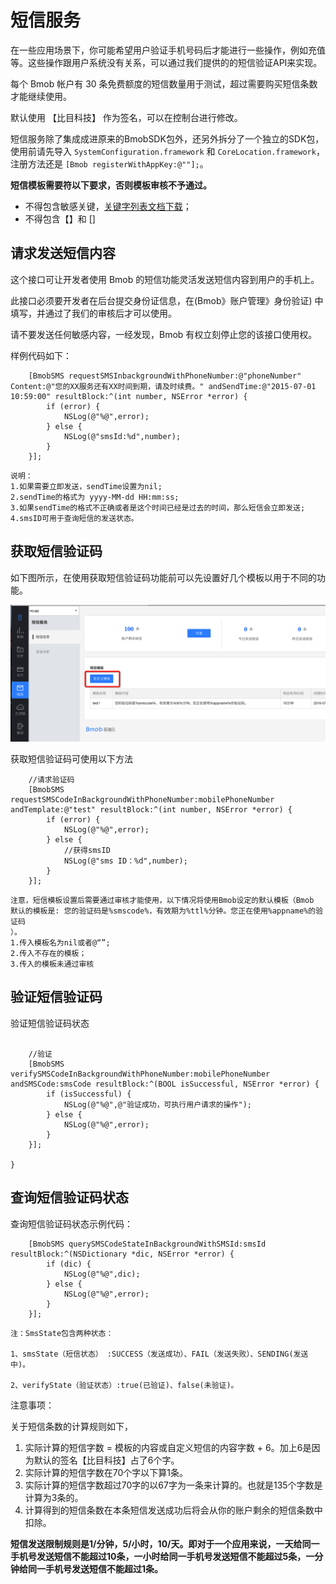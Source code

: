 # 短信服务

在一些应用场景下，你可能希望用户验证手机号码后才能进行一些操作，例如充值等。这些操作跟用户系统没有关系，可以通过我们提供的的短信验证API来实现。

每个 Bmob 帐户有 30 条免费额度的短信数量用于测试，超过需要购买短信条数才能继续使用。

默认使用 【比目科技】 作为签名，可以在控制台进行修改。

短信服务除了集成成进原来的BmobSDK包外，还另外拆分了一个独立的SDK包，使用前请先导入 `SystemConfiguration.framework` 和 `CoreLocation.framework`，注册方法还是 `[Bmob registerWithAppKey:@""];`。


**短信模板需要符以下要求，否则模板审核不予通过。**

 - 不得包含敏感关键，[关键字列表文档下载](https://github.com/bmob/bmob-public-docs)；
 - 不得包含【】和 [] 


## 请求发送短信内容
这个接口可让开发者使用 Bmob 的短信功能灵活发送短信内容到用户的手机上。

此接口必须要开发者在后台提交身份证信息，在(Bmob》账户管理》身份验证) 中填写，并通过了我们的审核后才可以使用。

请不要发送任何敏感内容，一经发现，Bmob 有权立刻停止您的该接口使用权。

样例代码如下：

```
    [BmobSMS requestSMSInbackgroundWithPhoneNumber:@"phoneNumber" Content:@"您的XX服务还有XX时间到期，请及时续费。" andSendTime:@"2015-07-01 10:59:00" resultBlock:^(int number, NSError *error) {
        if (error) {
            NSLog(@"%@",error);
        } else {
            NSLog(@"smsId:%d",number);
        }
    }];
```

```
说明：
1.如果需要立即发送，sendTime设置为nil;
2.sendTime的格式为 yyyy-MM-dd HH:mm:ss;
3.如果sendTime的格式不正确或者是这个时间已经是过去的时间，那么短信会立即发送;
4.smsID可用于查询短信的发送状态。
```


## 获取短信验证码
如下图所示，在使用获取短信验证码功能前可以先设置好几个模板以用于不同的功能。

![](image/message_1.png)

获取短信验证码可使用以下方法

```
    //请求验证码
    [BmobSMS requestSMSCodeInBackgroundWithPhoneNumber:mobilePhoneNumber andTemplate:@"test" resultBlock:^(int number, NSError *error) {
        if (error) {
            NSLog(@"%@",error);
        } else {
            //获得smsID
            NSLog(@"sms ID：%d",number);
        }
    }];
```

```
注意，短信模板设置后需要通过审核才能使用，以下情况将使用Bmob设定的默认模板（Bmob 默认的模板是: 您的验证码是%smscode%，有效期为%ttl%分钟。您正在使用%appname%的验证码
）。
1.传入模板名为nil或者@“”;
2.传入不存在的模板；
3.传入的模板未通过审核
```
## 验证短信验证码

验证短信验证码状态

```

    //验证
    [BmobSMS verifySMSCodeInBackgroundWithPhoneNumber:mobilePhoneNumber andSMSCode:smsCode resultBlock:^(BOOL isSuccessful, NSError *error) {
        if (isSuccessful) {
            NSLog(@"%@",@"验证成功，可执行用户请求的操作");
        } else {
            NSLog(@"%@",error);
        }
    }];
    
}

```

## 查询短信验证码状态

查询短信验证码状态示例代码：

```
    [BmobSMS querySMSCodeStateInBackgroundWithSMSId:smsId resultBlock:^(NSDictionary *dic, NSError *error) {
        if (dic) {
            NSLog(@"%@",dic);
        } else {
            NSLog(@"%@",error);
        }
    }];
```

```
注：SmsState包含两种状态：

1、smsState（短信状态） :SUCCESS（发送成功）、FAIL（发送失败）、SENDING(发送中)。

2、verifyState（验证状态）:true(已验证)、false(未验证)。
```

注意事项：

关于短信条数的计算规则如下，

1. 实际计算的短信字数 = 模板的内容或自定义短信的内容字数 + 6。加上6是因为默认的签名【比目科技】占了6个字。
2. 实际计算的短信字数在70个字以下算1条。
3. 实际计算的短信字数超过70字的以67字为一条来计算的。也就是135个字数是计算为3条的。
4. 计算得到的短信条数在本条短信发送成功后将会从你的账户剩余的短信条数中扣除。

**短信发送限制规则是1/分钟，5/小时，10/天。即对于一个应用来说，一天给同一手机号发送短信不能超过10条，一小时给同一手机号发送短信不能超过5条，一分钟给同一手机号发送短信不能超过1条。**


